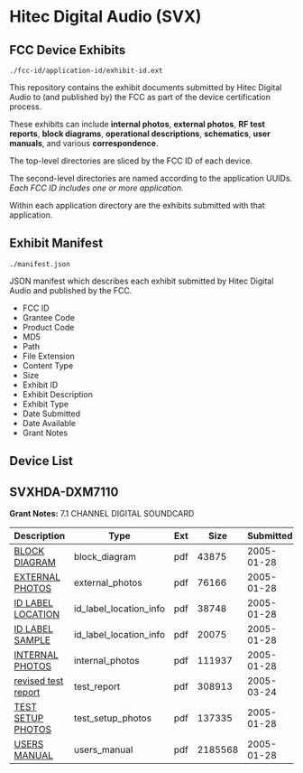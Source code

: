 # Hitec Digital Audio (SVX)
## FCC Device Exhibits

```
./fcc-id/application-id/exhibit-id.ext
```

This repository contains the exhibit documents submitted by Hitec Digital Audio to (and published by) the FCC as part of the device certification process.

These exhibits can include **internal photos**, **external photos**, **RF test reports**, **block diagrams**, **operational descriptions**, **schematics**, **user manuals**, and various **correspondence**.

The top-level directories are sliced by the FCC ID of each device.

The second-level directories are named according to the application UUIDs. *Each FCC ID includes one or more application.*

Within each application directory are the exhibits submitted with that application. 

## Exhibit Manifest

```
./manifest.json
```

JSON manifest which describes each exhibit submitted by Hitec Digital Audio and published by the FCC.

- FCC ID
- Grantee Code
- Product Code
- MD5
- Path
- File Extension
- Content Type
- Size
- Exhibit ID
- Exhibit Description
- Exhibit Type
- Date Submitted
- Date Available
- Grant Notes

## Device List
## SVXHDA-DXM7110
**Grant Notes:** 7.1 CHANNEL DIGITAL SOUNDCARD

| Description | Type | Ext | Size | Submitted | Available |
| ----------- | ---- | --- | ---- | --------- | --------- |
| [BLOCK DIAGRAM](SVXHDA-DXM7110/50e31ede73d6da79e6cb03f15460d593/510504.pdf) | block_diagram | pdf | 43875 | 2005-01-28 | 2005-01-28 |
| [EXTERNAL PHOTOS](SVXHDA-DXM7110/50e31ede73d6da79e6cb03f15460d593/510505.pdf) | external_photos | pdf | 76166 | 2005-01-28 | 2005-01-28 |
| [ID LABEL LOCATION](SVXHDA-DXM7110/50e31ede73d6da79e6cb03f15460d593/510506.pdf) | id_label_location_info | pdf | 38748 | 2005-01-28 | 2005-01-28 |
| [ID LABEL SAMPLE](SVXHDA-DXM7110/50e31ede73d6da79e6cb03f15460d593/510507.pdf) | id_label_location_info | pdf | 20075 | 2005-01-28 | 2005-01-28 |
| [INTERNAL PHOTOS](SVXHDA-DXM7110/50e31ede73d6da79e6cb03f15460d593/510508.pdf) | internal_photos | pdf | 111937 | 2005-01-28 | 2005-01-28 |
| [revised test report](SVXHDA-DXM7110/50e31ede73d6da79e6cb03f15460d593/526339.pdf) | test_report | pdf | 308913 | 2005-03-24 | 2005-01-28 |
| [TEST SETUP PHOTOS](SVXHDA-DXM7110/50e31ede73d6da79e6cb03f15460d593/510510.pdf) | test_setup_photos | pdf | 137335 | 2005-01-28 | 2005-01-28 |
| [USERS MANUAL](SVXHDA-DXM7110/50e31ede73d6da79e6cb03f15460d593/510511.pdf) | users_manual | pdf | 2185568 | 2005-01-28 | 2005-01-28 |
